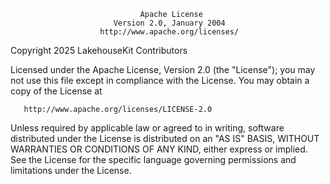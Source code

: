 ```
                             Apache License
                       Version 2.0, January 2004
                    http://www.apache.org/licenses/
```

Copyright 2025 LakehouseKit Contributors

Licensed under the Apache License, Version 2.0 (the "License");
you may not use this file except in compliance with the License.
You may obtain a copy of the License at

```
   http://www.apache.org/licenses/LICENSE-2.0
```

Unless required by applicable law or agreed to in writing, software
distributed under the License is distributed on an "AS IS" BASIS,
WITHOUT WARRANTIES OR CONDITIONS OF ANY KIND, either express or implied.
See the License for the specific language governing permissions and
limitations under the License.
